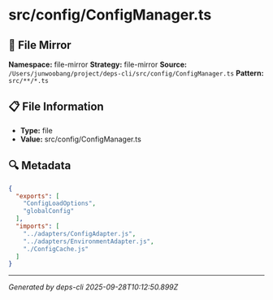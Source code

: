 # src/config/ConfigManager.ts

## 📄 File Mirror

**Namespace:** file-mirror
**Strategy:** file-mirror
**Source:** `/Users/junwoobang/project/deps-cli/src/config/ConfigManager.ts`
**Pattern:** `src/**/*.ts`

## 📋 File Information

- **Type:** file
- **Value:** src/config/ConfigManager.ts

## 🔍 Metadata

```json
{
  "exports": [
    "ConfigLoadOptions",
    "globalConfig"
  ],
  "imports": [
    "../adapters/ConfigAdapter.js",
    "../adapters/EnvironmentAdapter.js",
    "./ConfigCache.js"
  ]
}
```

---
*Generated by deps-cli 2025-09-28T10:12:50.899Z*
